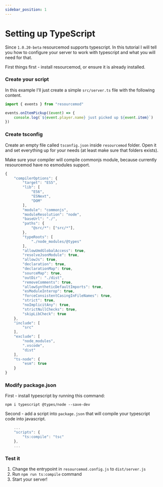 ```yaml
---
sidebar_position: 1
---
```


# Setting up TypeScript

Since `1.0.20-beta` resourcemod supports typescript.
In this tutorial I will tell you how to configure your server to work with typescript and what you will need for that.

First things first - install resourcemod, or ensure it is already installed.

### Create your script

In this example I'll just create a simple `src/server.ts` file with the following content.

```jsx title="csgo/addons/resourcemod/src/server.ts"
import { events } from "resourcemod"

events.onItemPickup((event) => {
    console.log(`${event.player.name} just picked up ${event.item}`)
})
```

### Create tsconfig

Create an empty file called `tsconfig.json` inside `resourcemod` folder. Open it and set everything up for your needs (at least make sure that folders exists).

Make sure your compiler will compile commonjs module, because currently resourcemod have no esmodules support.

```jsx title="csgo/addons/resourcemod/tsconfig.json"
{
    "compilerOptions": {
        "target": "ES5",
        "lib": [
            "ES6",
            "ESNext",
            "DOM"
        ],
        "module": "commonjs",
        "moduleResolution": "node",
        "baseUrl": "./",
        "paths": {
            "@src/*": ["src/*"],
        },
        "typeRoots": [
            "./node_modules/@types"
        ],
        "allowUmdGlobalAccess": true,
        "resolveJsonModule": true,
        "allowJs": true,
        "declaration": true,
        "declarationMap": true,
        "sourceMap": true,
        "outDir": "./dist",
        "removeComments": true,
        "allowSyntheticDefaultImports": true,
        "esModuleInterop": true,
        "forceConsistentCasingInFileNames": true,
        "strict": true,
        "noImplicitAny": true,
        "strictNullChecks": true,
        "skipLibCheck": true
    },
    "include": [
        "src"
    ],
    "exclude": [
        "node_modules",
        ".vscode",
        "dist"
    ],
    "ts-node": {
        "esm": true
    }
}
```

### Modify package.json

First - install typescript by running this command:

`npm i typescript @types/node --save-dev`

Second - add a script into `package.json` that will compile your typescript code into javascript.

```jsx title="csgo/addons/resourcemod/package.json"
    ...
    "scripts": {
        "ts:compile": "tsc"
    },
    ...
```

### Test it

1. Change the entrypoint in `resourcemod.config.js` to `dist/server.js`
2. Run `npm run ts:compile` command
3. Start your server!
